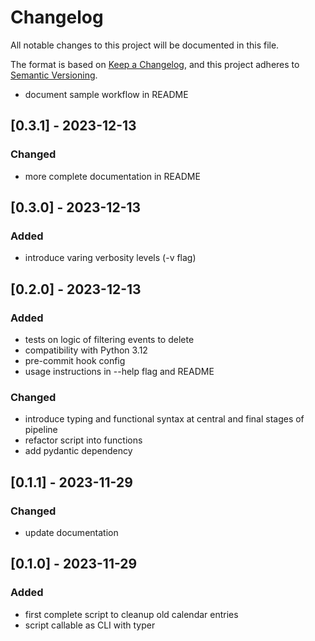 # Changelog

All notable changes to this project will be documented in this file.

The format is based on [Keep a Changelog](https://keepachangelog.com/en/1.0.0/),
and this project adheres to [Semantic Versioning](https://semver.org/spec/v2.0.0.html).

- document sample workflow in README

## [0.3.1] - 2023-12-13
### Changed
- more complete documentation in README

## [0.3.0] - 2023-12-13
### Added
- introduce varing verbosity levels (-v flag)

## [0.2.0] - 2023-12-13
### Added
- tests on logic of filtering events to delete
- compatibility with Python 3.12
- pre-commit hook config
- usage instructions in --help flag and README
### Changed
- introduce typing and functional syntax at central and final stages of pipeline
- refactor script into functions
- add pydantic dependency

## [0.1.1] - 2023-11-29
### Changed
- update documentation

## [0.1.0] - 2023-11-29
### Added
- first complete script to cleanup old calendar entries
- script callable as CLI with typer
